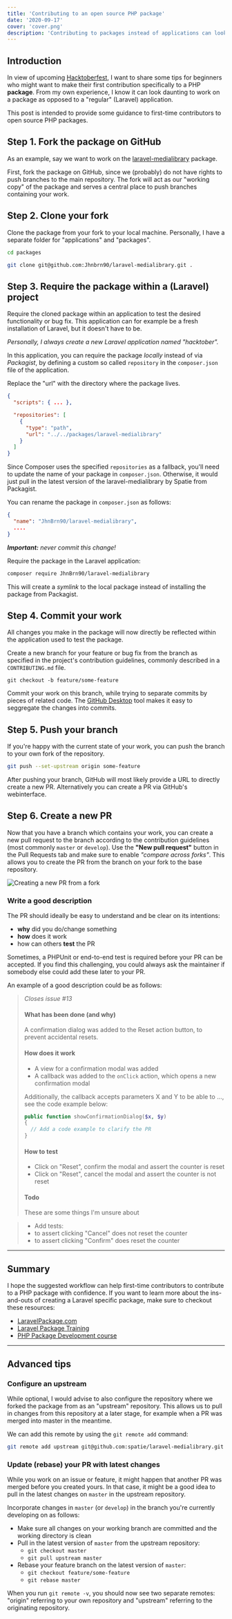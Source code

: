 ```yaml
---
title: 'Contributing to an open source PHP package'
date: '2020-09-17'
cover: 'cover.png'
description: 'Contributing to packages instead of applications can look challenging. In this blog post I want to show a workflow to work on PHP packages and be able to test them out locally.'
---
```


## Introduction
In view of upcoming [Hacktoberfest](https://hacktoberfest.digitalocean.com/), I want to share some tips for beginners who might want to make their first contribution specifically to a PHP **package**. From my own experience, I know it can look daunting to work on a package as opposed to a "regular" (Laravel) application.  

This post is intended to provide some guidance to first-time contributors to open source PHP packages.

## Step 1. Fork the package on GitHub
As an example, say we want to work on the [laravel-medialibrary](https://github.com/spatie/laravel-medialibrary) package.

First, fork the package on GitHub, since we (probably) do not have rights to push branches to the main repository. The fork will act as our "working copy" of the package and serves a central place to push branches containing your work.

## Step 2. Clone your fork
Clone the package from your fork to your local machine. Personally, I have a separate folder for "applications" and "packages".

```bash
cd packages

git clone git@github.com:Jhnbrn90/laravel-medialibrary.git .
```

## Step 3. Require the package within a (Laravel) project
Require the cloned package within an application to test the desired functionality or bug fix. This application can for example be a fresh installation of Laravel, but it doesn't have to be.

*Personally, I always create a new Laravel application named "hacktober".*

In this application, you can require the package *locally* instead of via *Packagist*, by defining a custom so called `repository` in the `composer.json` file of the application.

Replace the "url" with the directory where the package lives.

```json
{
  "scripts": { ... },

  "repositories": [
    {
      "type": "path",
      "url": "../../packages/laravel-medialibrary"
    }
  ]
}
```

Since Composer uses the specified `repositories` as a fallback, you'll need to update the name of your package in `composer.json`. Otherwise, it would just pull in the latest version of the laravel-medialibrary by Spatie from Packagist. 

You can rename the package in `composer.json` as follows:

```json
{
  "name": "JhnBrn90/laravel-medialibrary",
  ....
}
```

***Important:*** *never commit this change!*

Require the package in the Laravel application:
 
```bash 
composer require JhnBrn90/laravel-medialibrary
``` 

This will create a *symlink* to the local package instead of installing the package from Packagist.  

## Step 4. Commit your work
All changes you make in the package will now directly be reflected within the application used to test the package.

Create a new branch for your feature or bug fix from the branch as specified in the project's contribution guidelines, commonly described in a `CONTRIBUTING.md` file.

```
git checkout -b feature/some-feature
```

Commit your work on this branch, while trying to separate commits by pieces of related code. The [GitHub Desktop](https://desktop.github.com/) tool makes it easy to seggregate the changes into commits. 

## Step 5. Push your branch
If you're happy with the current state of your work, you can push the branch to your own fork of the repository.

```bash
git push --set-upstream origin some-feature
```

After pushing your branch, GitHub will most likely provide a URL to directly create a new PR. Alternatively you can create a PR via GitHub's webinterface.

## Step 6. Create a new PR
Now that you have a branch which contains your work, you can create a new pull request to the branch according to the contribution guidelines (most commonly `master` or `develop`). Use the **"New pull request"** button in the Pull Requests tab and make sure to enable *"compare across forks"*. This allows you to create the PR from the branch on your fork to the base repository. 

![Creating a new PR from a fork](create-pr.png)

### Write a good description
The PR should ideally be easy to understand and be clear on its intentions: 
- **why** did you do/change something 
- **how** does it work 
- how can others **test** the PR 

Sometimes, a PHPUnit or end-to-end test is required before your PR can be accepted. If you find this challenging, you could always ask the maintainer if somebody else could add these later to your PR.

An example of a good description could be as follows:

> *Closes issue #13*
>
> #### What has been done (and why)
> A confirmation dialog was added to the Reset action button, to prevent accidental resets.
>
> #### How does it work
>- A view for a confirmation modal was added
>- A callback was added to the `onClick` action, which opens a new confirmation modal
>
> Additionally, the callback accepts parameters X and Y to be able to ..., see the code example below:
>```php
> public function showConfirmationDialog($x, $y)
> {
>   // Add a code example to clarify the PR
> } 
>```
> 
>#### How to test 
>- Click on "Reset", confirm the modal and assert the counter is reset
>- Click on "Reset", cancel the modal and assert the counter is not reset 
>
>#### Todo
>These are some things I'm unsure about

>- Add tests: 
>  - to assert clicking "Cancel" does not reset the counter
>  - to assert clicking "Confirm" does reset the counter

---

## Summary
I hope the suggested workflow can help first-time contributors to contribute to a PHP package with confidence. 
If you want to learn more about the ins-and-outs of creating a Laravel specific package, make sure to checkout these resources:
 
- [LaravelPackage.com](https://laravelpackage.com)
- [Laravel Package Training](https://laravelpackage.training/)
- [PHP Package Development course](https://phppackagedevelopment.com/)

--- 

## Advanced tips

### Configure an upstream
While optional, I would advise to also configure the repository where we forked the package from as an "upstream" repository. This allows us to pull in changes from this repository at a later stage, for example when a PR was merged into master in the meantime.

We can add this remote by using the `git remote add` command:

```bash
git remote add upstream git@github.com:spatie/laravel-medialibrary.git
```

### Update (rebase) your PR with latest changes
While you work on an issue or feature, it might happen that another PR was merged before you created yours. 
In that case, it might be a good idea to pull in the latest changes on `master` in the upstream repository.

Incorporate changes in `master` (or `develop`) in the branch you're currently developing on as follows:

- Make sure all changes on your working branch are committed and the working directory is clean
- Pull in the latest version of `master` from the upstream repository:
  - `git checkout master`
  - `git pull upstream master`
- Rebase your feature branch on the latest version of `master`:
  - `git checkout feature/some-feature`
  - `git rebase master`


When you run `git remote -v`, you should now see two separate remotes: "origin" referring to your own repository and "upstream" referring to the originating repository.
